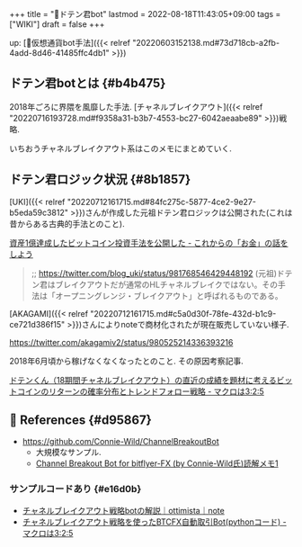 +++
title = "📝ドテン君bot"
lastmod = 2022-08-18T11:43:05+09:00
tags = ["WIKI"]
draft = false
+++

up: [🔖仮想通貨bot手法]({{< relref "20220603152138.md#73d718cb-a2fb-4add-8d46-41485ffc4db1" >}})


## ドテン君botとは {#b4b475}

2018年ごろに界隈を風靡した手法. [チャネルブレイクアウト]({{< relref "20220716193728.md#f9358a31-b3b7-4553-bc27-6042aeaabe89" >}})戦略.

いちおうチャネルブレイクアウト系はこのメモにまとめていく.


## ドテン君ロジック状況 {#8b1857}

[UKI]({{< relref "20220712161715.md#84fc275c-5877-4ce2-9e27-b5eda59c3812" >}})さんが作成した元祖ドテン君ロジックは公開された(これは昔からある古典的手法とのこと).

[資産1億達成したビットコイン投資手法を公開した - これからの「お金」の話をしよう](https://we.love-profit.com/entry/2018/04/07/095640)

> ;; <https://twitter.com/blog_uki/status/981768546429448192>
> (元祖)ドテン君はブレイクアウトだが通常のHLチャネルブレイクではない。その手法は「オープニングレンジ・ブレイクアウト」と呼ばれるものである。

[AKAGAMI]({{< relref "20220712161715.md#c5a0d30f-78fe-432d-b1c9-ce721d386f15" >}})さんによりnoteで商材化されたが現在販売していない様子.

<https://twitter.com/akagamiv2/status/980525214336393216>

2018年6月頃から稼げなくなくなったとのこと. その原因考察記事.

[ドテンくん（18期間チャネルブレイクアウト）の直近の成績を題材に考えるビットコインのリターンの確率分布とトレンドフォロー戦略 - マクロは3:2:5](https://sshuhei.com/entry/trend_following/)


## <span class="org-todo todo _">🔗</span> References {#d95867}

-   <https://github.com/Connie-Wild/ChannelBreakoutBot>
    -   大規模なサンプル.
    -   [Channel Breakout Bot for bitflyer-FX (by Connie-Wild氏)読解メモ1](https://note.com/wanna_be_free/n/n6e0d66010a4e)


### サンプルコードあり {#e16d0b}

-   [チャネルブレイクアウト戦略botの解説｜ottimista｜note](https://note.com/ottimista/n/n9bd040498cb4)
-   [チャネルブレイクアウト戦略を使ったBTCFX自動取引Bot(pythonコード) - マクロは3:2:5](https://sshuhei.com/entry/channelbreakout/)
